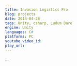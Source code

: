 ```yaml
---
title: Invasion Logistics Pro
blog: projects
date: 2014-04-28
tags: Unity, csharp, Ludum Dare
engine: Unity
languages: C#
platforms: PC
youtube_video_id:
play_url:
---
```

...
